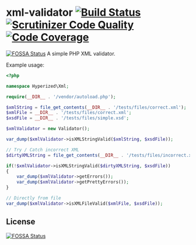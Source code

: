 # xml-validator [![Build Status](https://travis-ci.org/hyperized/xml-validator.svg?branch=master)](https://travis-ci.org/hyperized/xml-validator) [![Scrutinizer Code Quality](https://scrutinizer-ci.com/g/hyperized/xml-validator/badges/quality-score.png?b=master)](https://scrutinizer-ci.com/g/hyperized/xml-validator/?branch=master) [![Code Coverage](https://scrutinizer-ci.com/g/hyperized/xml-validator/badges/coverage.png?b=master)](https://scrutinizer-ci.com/g/hyperized/xml-validator/?branch=master)
[![FOSSA Status](https://app.fossa.io/api/projects/git%2Bgithub.com%2Fhyperized%2Fxml-validator.svg?type=shield)](https://app.fossa.io/projects/git%2Bgithub.com%2Fhyperized%2Fxml-validator?ref=badge_shield)
A simple PHP XML validator.

Example usage:

```php
<?php

namespace Hyperized\Xml;

require(__DIR__ . '/vendor/autoload.php');

$xmlString = file_get_contents(__DIR__ . '/tests/files/correct.xml');
$xmlFile = __DIR__ . '/tests/files/correct.xml';
$xsdFile = __DIR__ . '/tests/files/simple.xsd';

$xmlValidator = new Validator();

var_dump($xmlValidator->isXMLStringValid($xmlString, $xsdFile));

// Try / Catch incorrect XML
$dirtyXMLString = file_get_contents(__DIR__ . '/tests/files/incorrect.xml');

if(!$xmlValidator->isXMLStringValid($dirtyXMLString, $xsdFile))
{
    var_dump($xmlValidator->getErrors());
    var_dump($xmlValidator->getPrettyErrors());
}

// Directly from file
var_dump($xmlValidator->isXMLFileValid($xmlFile, $xsdFile));
```

## License
[![FOSSA Status](https://app.fossa.io/api/projects/git%2Bgithub.com%2Fhyperized%2Fxml-validator.svg?type=large)](https://app.fossa.io/projects/git%2Bgithub.com%2Fhyperized%2Fxml-validator?ref=badge_large)